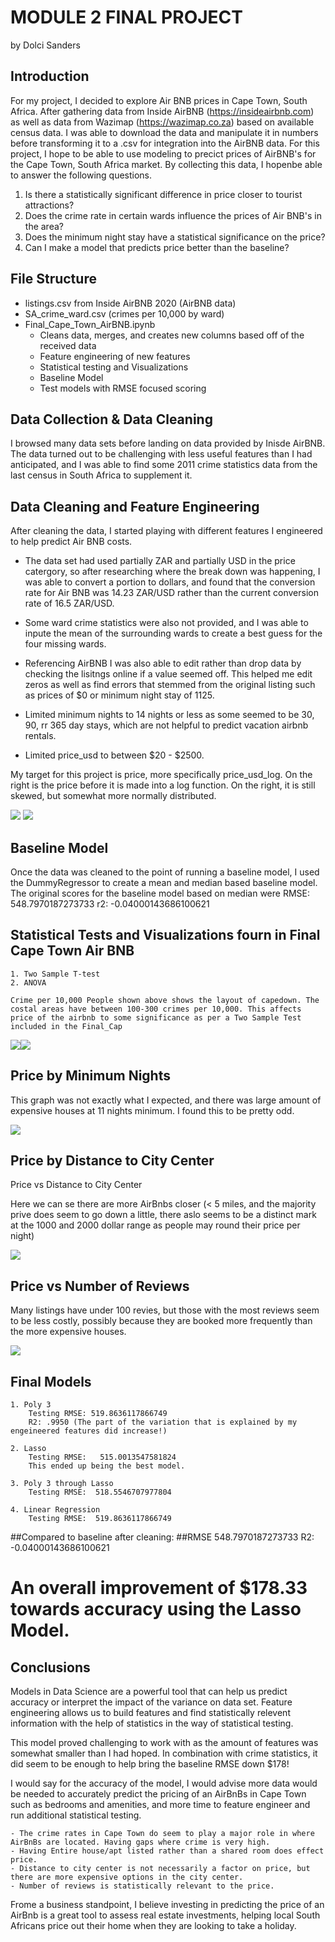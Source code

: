 # MODULE 2 FINAL PROJECT
by Dolci Sanders

 ## Introduction

For my project, I decided to explore Air BNB prices in Cape Town, South Africa. After gathering data from Inside AirBNB (https://insideairbnb.com) as well as data from Wazimap (https://wazimap.co.za) based on available census data. I was able to download the data and manipulate it in numbers before transforming it to a .csv for integration into the AirBNB data. For this project, I hope to be able to use modeling to precict prices of AirBNB's for the Cape Town, South Africa market. By collecting this data, I hopenbe able to answer the following questions.


1. Is there a statistically significant difference in price closer to tourist attractions?
2. Does the crime rate in certain wards influence the prices of Air BNB's in the area? 
3. Does the minimum night stay have a statistical significance on the price? 
4. Can I make a model that predicts price better than the baseline? 



## File Structure

- listings.csv from Inside AirBNB 2020 (AirBNB data)
- SA_crime_ward.csv (crimes per 10,000 by ward)
- Final_Cape_Town_AirBNB.ipynb 
    - Cleans data, merges, and creates new columns based off of the received data
    - Feature engineering of new features
    - Statistical testing and Visualizations
    - Baseline Model
    - Test models with RMSE focused scoring 

## Data Collection & Data Cleaning

I browsed many data sets before landing on data provided by Inisde AirBNB. The data turned out to be challenging with less useful features than I had anticipated, and I was able to find some 2011 crime statistics data from the last census in South Africa to supplement it. 


## Data Cleaning and Feature Engineering

After cleaning the data, I started playing with different features I engineered to help predict Air BNB costs. 

   - The data set had used partially ZAR and partially USD in the price catergory, so after researching where the break down was happening, I was able to convert a portion to dollars, and found that the conversion rate for Air BNB was 14.23 ZAR/USD rather than the current conversion rate of 16.5 ZAR/USD. 
   - Some ward crime statistics were also not provided, and I was able to inpute the mean of the surrounding wards to create a best guess for the four missing wards. 
   - Referencing AirBNB I was also able to edit rather than drop data by checking the lisitngs online if a value seemed off. This helped me edit zeros as well as find errors that stemmed from the original listing such as prices of $0 or minimum night stay of 1125. 
    
    
  - Limited minimum nights to 14 nights or less as some seemed to be 30, 90, rr 365 day stays, which are not helpful to predict vacation airbnb rentals.
  - Limited price_usd to between $20 - $2500.
    

  My target for this project is price, more specifically price_usd_log. 
On the right is the price before it is made into a log function. On the right, it is still skewed, but somewhat more normally distributed. 

<img src="./png/skewed_price.png"> <img src="./png/normalized_price.png">

## Baseline Model

Once the data was cleaned to the point of running a baseline model, I used the DummyRegressor to create a mean and median based baseline model. The original scores for the baseline model based on median were RMSE: 548.7970187273733 r2:  -0.04000143686100621

## Statistical Tests and Visualizations fourn in Final Cape Town Air BNB

    1. Two Sample T-test
    2. ANOVA

    Crime per 10,000 People shown above shows the layout of capedown. The costal areas have between 100-300 crimes per 10,000. This affects price of the airbnb to some significance as per a Two Sample Test included in the Final_Cap

<img src="./png/Crime_bright.png"><img src="./png/price_map.png">

## Price by Minimum Nights 

This graph was not exactly what I expected, and there was large amount of expensive houses at 11 nights minimum.
I found this to be pretty odd. 

<img src="./png/nights_price.png">


## Price by Distance to City Center 

Price vs Distance to City Center
 
Here we can se there are more AirBnbs closer (< 5 miles, and the majority prive does seem to go down a little, there aslo seems to be a distinct mark at the 1000 and 2000 dollar range as people may round their price per night)

<img src="./png/price_distance.png">

## Price vs Number of Reviews

Many listings have under 100 revies, but those with the most reviews seem to be less costly, possibly because they are booked more frequently than the more expensive houses. 

<img src="./png/price_reviews.png">

## Final Models

    1. Poly 3 
        Testing RMSE: 519.8636117866749
        R2: .9950 (The part of the variation that is explained by my engeineered features did increase!)

    2. Lasso
        Testing RMSE:   515.0013547581824
        This ended up being the best model. 

    3. Poly 3 through Lasso
        Testing RMSE:  518.5546707977804

    4. Linear Regression
        Testing RMSE:  519.8636117866749

##Compared to baseline after cleaning: 
##RMSE 548.7970187273733 R2:  -0.04000143686100621    


# An overall improvement of $178.33 towards accuracy using the Lasso Model.

## Conclusions 

Models in Data Science are a powerful tool that can help us predict accuracy or interpret the impact of the variance on data set. Feature engineering allows us to build features and find statistically relevent information with the help of statistics in the way of statistical testing. 

This model proved challenging to work with as the amount of features was somewhat smaller than I had hoped. In combination with crime statistics, it did seem to be enough to help bring the baseline RMSE down $178! 
 
I would say for the accuracy of the model, I would advise more data would be needed to accurately predict the pricing of an AirBnBs in Cape Town such as bedrooms and amenities, and more time to feature engineer and run additional statistical testing. 
 
    - The crime rates in Cape Town do seem to play a major role in where AirBnBs are located. Having gaps where crime is very high. 
    - Having Entire house/apt listed rather than a shared room does effect price. 
    - Distance to city center is not necessarily a factor on price, but there are more expensive options in the city center. 
    - Number of reviews is statistically relevant to the price. 
    
Frome a business standpoint, I believe investing in predicting the price of an AirBnb is a great tool to assess real estate investments, helping local South Africans price out their home when they are looking to take a holiday.


